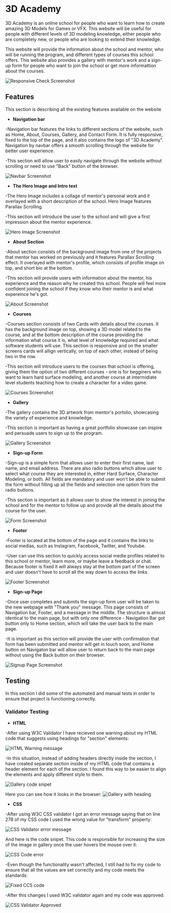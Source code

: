 # 3D Academy

3D Academy is an online school for people who want to learn how to create amazing 3D Models for Games or VFX. This website will be useful for people with different levels of 3D modeling knowledge, either people who are completely new, or people who are looking to extend their knowledge. 

This website will provide the information about the school and mentor, who will be running the program, and different types of courses this school offers. This website also provides a gallery with mentor's work and a sign-up form for people who want to join the school or get more informattion about the courses.

![Responsive Check Screenshot](assets/images/website-responsivnes.JPG)

## Features

This section is describing all the existing features available on the website

* **Navigation bar**

-Navigation bar features the links to different sections of the website, such as Home, About, Courses, Gallery, and Contact Form. It is fully responsive, fixed to the top of the page, and it also contains the logo of "3D Academy". Navigation by navbar offers a smooth scrolling through the website for better user experience.

-This section will allow user to easily navigate through the website without scrolling or need to use "Back" button of the browser.

![Navbar Screenshot](assets/images/navbar-feature.JPG)

* **The Hero Image and Intro text**

-The Hero Image includes a collage of mentor's personal work and it overlayed with a short description of the school. Hero Image features Parallax Scrolling.

-This section will introduce the user to the school and will give a first impression about the mentor experience.

![Hero Image Screenshot](assets/images/hero-image-feature.JPG)

* **About Section**

-About section consists of the background image from one of the projects that mentor has worked on previously and it features Parallax Scrolling effect. It overlayed with mentor's profile, which consists of profile image on top, and short bio at the bottom.

-This section will provide users with information about the mentor, his experience and the reason why he created this school. People will feel more confident joining the school if they know who their mentor is and what expereince he's got.

![About Screenshot](assets/images/about-feature.JPG)

* **Courses**

-Courses section consists of two Cards with details about the courses. It has the background image on top, showing a 3D model related to the course, and at the bottom description of the course providing the information what course it is, what level of knowledge required and what software students will use. This section is responsive and on the smaller screens cards will allign vertically, on top of each other, instead of being two in the row.

-This section will introduce users to the courses that school is offering, giving them the option of two different courses - one is for begginers who want to learn hard surface modeling, and another course at intermidiate level students teaching how to create a character for a video game.

![Courses Screenshot](assets/images/courses-feature.JPG)

* **Gallery**

-The gallery contains the 3D artwork from mentor's portolio, showcasing the variety of experience and knowledge. 

-This section is important as having a great portfolio showcase can inspire and persuade users to sign up to the program.

![Gallery Screenshot](assets/images/gallery-feature.JPG)

* **Sign-up Form**

-Sign-up is a simple form that allows user to enter their first name, last name, and email address. There are also radio buttons which allow user to select what course they are interested in, either Hard Surface, Character Modeling, or both. All fields are mandatory and user won't be able to submit the form without filling up all the fields and selection one option from the radio buttons.

-This section is important as it allows user to show the interest in joining the school and for the mentor to follow up and provide all the details about the course for the user. 

![Form Screenshot](assets/images/signup-form-feature.JPG)

* **Footer**

-Footer is located at the bottom of the page and it contains the links to social medias, such as Instagram, Facebook, Twitter, and Youtube.

-User can use this section to quickly access social medie profiles related to this school or mentor, learn more, or maybe leave a feedback or chat. Because footer is fixed it will always stay at the bottom part of the screen and user doesn't have to scroll all the way down to access the links.

![Footer Screenshot](assets/images/footer-feature.JPG)

* **Sign-up Page**

-Once user completes and submits the sign-up form user will be taken to the new webpage with "Thank you" message. This page consists of Navigation bar, Footer, and a message in the middle. The structure is almost identical to the main page, but with only one difference - Navigation Bar got button only to Home section, which will take the user back to the main page.

-It is important as this section will provide the user with confirmation that form has been submitted and mentor will get in touch soon, and Home button on Navigaton bar will allow user to return back to the main page without using the Back button on their browser.

![Signup Page Screenshot](assets/images/signup-page.JPG)

## Testing

In this section I did some of the automated and manual tests in order to ensure that project is functioning correctly.

### Validator Testing

* **HTML**

-After using W3C Validator I have recieved one warning about my HTML code that suggests using headings for "section" elements:

![HTML Warning message](assets/images/w3c-validator.JPG)

-In this situation, instead of adding headers directly inside the section, I have created separate section inside of my HTML code that contains a header element for each of the section. I found this way to be easier to align the elements and apply different style to them.

![Gallery code snipet](assets/images/gallery-section-code.JPG)

Here you can see how it looks in the browser:
![Gallery with heading](assets/images/gallery-with-heading.JPG)

* **CSS**

-After using W3C CSS validator I got an error message saying that on line 278 of my CSS code I used the wrong value for "transform" property:

![CSS Validator error message](assets/images/css-validation-error-message.JPG)

And here is the code snipet. This code is responsible for increasing the size of the image in gallery once the user hovers the mouse over it:

![CSS Code error](assets/images/css-error.JPG)

-Even though the functionality wasn't affected, I still had to fix my code to ensure that all the values are set correctly and my code meets the standards:

![Fixed CCS code](assets/images/css-validator-fix.JPG)

-After this changes I used W3C validator again and my code was approved:

![CSS Validator Approved](assets/images/css-validation-pass.JPG)



